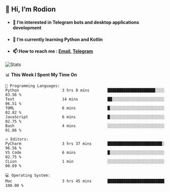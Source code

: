 ## 👋 Hi, I’m Rodion
- #### 👀 I’m interested in Telegram bots and desktop applications development
- #### 🌱 I’m currently learning Python and Kotlin
- #### 📫 How to reach me : [Email](mailto:me@lavn.ml), [Telegram](https://t.me/rodion_gudz)

![Stats](https://github-readme-stats.vercel.app/api?username=rodion-gudz&show_icons=true&theme=github_dark&hide_border=true&hide=issues&count_private=true&layout=compact)


<!--START_SECTION:waka-->
📊 **This Week I Spent My Time On** 

```text
💬 Programming Languages: 
Python                   3 hrs 8 mins        █████████████████████░░░░   83.56 % 
Text                     14 mins             ██░░░░░░░░░░░░░░░░░░░░░░░   06.51 % 
TOML                     6 mins              █░░░░░░░░░░░░░░░░░░░░░░░░   02.82 % 
JavaScript               6 mins              █░░░░░░░░░░░░░░░░░░░░░░░░   02.75 % 
Bash                     4 mins              ░░░░░░░░░░░░░░░░░░░░░░░░░   01.86 % 

🔥 Editors: 
PyCharm                  3 hrs 37 mins       ████████████████████████░   96.56 % 
VS Code                  6 mins              █░░░░░░░░░░░░░░░░░░░░░░░░   02.75 % 
CLion                    1 min               ░░░░░░░░░░░░░░░░░░░░░░░░░   00.69 % 

💻 Operating System: 
Mac                      3 hrs 45 mins       █████████████████████████   100.00 % 
```


<!--END_SECTION:waka-->
